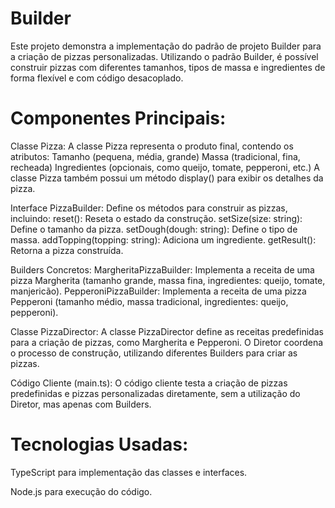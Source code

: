 # Builder
Este projeto demonstra a implementação do padrão de projeto Builder para a criação de pizzas personalizadas. 
Utilizando o padrão Builder, é possível construir pizzas com diferentes tamanhos, tipos de massa e ingredientes de forma flexível e com código desacoplado.

# Componentes Principais:
Classe Pizza:
A classe Pizza representa o produto final, contendo os atributos:
Tamanho (pequena, média, grande)
Massa (tradicional, fina, recheada)
Ingredientes (opcionais, como queijo, tomate, pepperoni, etc.)
A classe Pizza também possui um método display() para exibir os detalhes da pizza.

Interface PizzaBuilder:
Define os métodos para construir as pizzas, incluindo:
reset(): Reseta o estado da construção.
setSize(size: string): Define o tamanho da pizza.
setDough(dough: string): Define o tipo de massa.
addTopping(topping: string): Adiciona um ingrediente.
getResult(): Retorna a pizza construída.

Builders Concretos:
MargheritaPizzaBuilder: Implementa a receita de uma pizza Margherita (tamanho grande, massa fina, ingredientes: queijo, tomate, manjericão).
PepperoniPizzaBuilder: Implementa a receita de uma pizza Pepperoni (tamanho médio, massa tradicional, ingredientes: queijo, pepperoni).

Classe PizzaDirector:
A classe PizzaDirector define as receitas predefinidas para a criação de pizzas, como Margherita e Pepperoni. O Diretor coordena o processo de construção, utilizando diferentes Builders para criar as pizzas.

Código Cliente (main.ts):
O código cliente testa a criação de pizzas predefinidas e pizzas personalizadas diretamente, sem a utilização do Diretor, mas apenas com Builders.

# Tecnologias Usadas:
TypeScript para implementação das classes e interfaces.

Node.js para execução do código.

